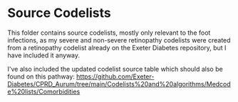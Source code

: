 # Source Codelists

This folder contains source codelists, mostly only relevant to the foot infections, as my severe and non-severe retinopathy codelists were created from a retinopathy codelist already on the Exeter Diabetes repository, but I have included it anyway.

I've also included the updated codelist source table which should also be found on this pathway: https://github.com/Exeter-Diabetes/CPRD_Aurum/tree/main/Codelists%20and%20algorithms/Medcode%20lists/Comorbidities
